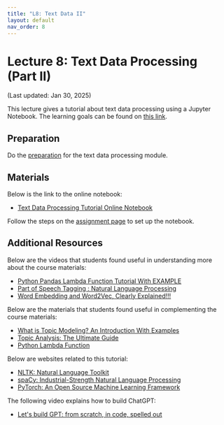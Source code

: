 ```yaml
---
title: "L8: Text Data II"
layout: default
nav_order: 8
---
```


# Lecture 8: Text Data Processing (Part II)

(Last updated: Jan 30, 2025)

This lecture gives a tutorial about text data processing using a Jupyter Notebook. The learning goals can be found on [this link](https://multix.io/text-data-module/).

## Preparation

Do the [preparation](https://multix.io/text-data-module/docs/preparation-text-data.html) for the text data processing module.

## Materials

Below is the link to the online notebook:
- [Text Data Processing Tutorial Online Notebook](https://multix.io/text-data-module/docs/tutorial-text-data.html)

Follow the steps on the [assignment page](https://multix.io/text-data-module/docs/assignment-text-data.html) to set up the notebook.

## Additional Resources

Below are the videos that students found useful in understanding more about the course materials:
- [Python Pandas Lambda Function Tutorial With EXAMPLE](https://www.youtube.com/watch?v=7AIEzPfC0kI)
- [Part of Speech Tagging : Natural Language Processing](https://www.youtube.com/watch?v=fv6Z3ZrAWuU)
- [Word Embedding and Word2Vec, Clearly Explained!!!](https://www.youtube.com/watch?v=viZrOnJclY0)

Below are the materials that students found useful in complementing the course materials:
- [What is Topic Modeling? An Introduction With Examples](https://www.datacamp.com/tutorial/what-is-topic-modeling)
- [Topic Analysis: The Ultimate Guide](https://monkeylearn.com/topic-analysis/)
- [Python Lambda Function](https://www.w3schools.com/python/python_lambda.asp)

Below are websites related to this tutorial:
- [NLTK: Natural Language Toolkit](https://www.nltk.org/)
- [spaCy: Industrial-Strength Natural Language Processing](https://spacy.io/)
- [PyTorch: An Open Source Machine Learning Framework](https://pytorch.org/)

The following video explains how to build ChatGPT:
- [Let's build GPT: from scratch, in code, spelled out](https://www.youtube.com/watch?v=kCc8FmEb1nY)